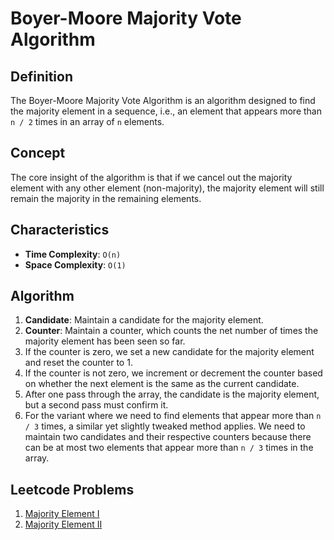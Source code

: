 # Boyer-Moore Majority Vote Algorithm

## Definition

The Boyer-Moore Majority Vote Algorithm is an algorithm designed to find the majority element in a sequence, i.e., an element that appears more than `n / 2` times in an array of `n` elements.

## Concept

The core insight of the algorithm is that if we cancel out the majority element with any other element (non-majority), the majority element will still remain the majority in the remaining elements.

## Characteristics

- **Time Complexity**: `O(n)`
- **Space Complexity**: `O(1)`

## Algorithm

1. **Candidate**: Maintain a candidate for the majority element.
2. **Counter**: Maintain a counter, which counts the net number of times the majority element has been seen so far.
3. If the counter is zero, we set a new candidate for the majority element and reset the counter to 1.
4. If the counter is not zero, we increment or decrement the counter based on whether the next element is the same as the current candidate.
5. After one pass through the array, the candidate is the majority element, but a second pass must confirm it.
6. For the variant where we need to find elements that appear more than `n / 3` times, a similar yet slightly tweaked method applies. We need to maintain two candidates and their respective counters because there can be at most two elements that appear more than `n / 3` times in the array.

## Leetcode Problems

1. [Majority Element I](https://leetcode.com/problems/majority-element/description/)
2. [Majority Element II](https://leetcode.com/problems/majority-element-ii/?envType=daily-question&envId=2023-10-05)
